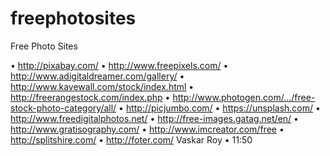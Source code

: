 freephotosites
==============

Free Photo Sites

• http://pixabay.com/
• http://www.freepixels.com/
• http://www.adigitaldreamer.com/gallery/
• http://www.kavewall.com/stock/index.html
• http://freerangestock.com/index.php
• http://www.photogen.com/.../free-stock-photo-category/all/
• http://picjumbo.com/
• https://unsplash.com/
• http://www.freedigitalphotos.net/
• http://free-images.gatag.net/en/
• http://www.gratisography.com/
• http://www.imcreator.com/free
• http://splitshire.com/
• http://foter.com/
Vaskar Roy • 11:50
